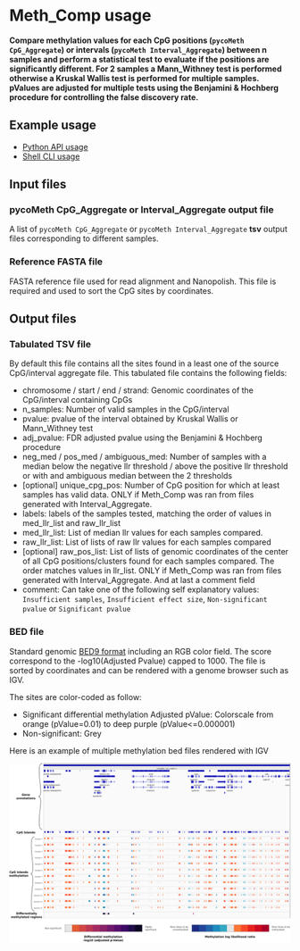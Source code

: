 # Meth_Comp usage

**Compare methylation values for each CpG positions (`pycoMeth CpG_Aggregate`) or intervals (`pycoMeth Interval_Aggregate`) between n samples and perform a statistical test to evaluate if the positions are significantly different. For 2 samples a Mann_Withney test is performed otherwise a Kruskal Wallis test is performed for multiple samples. pValues are adjusted for multiple tests using the Benjamini & Hochberg procedure for controlling the false discovery rate.**

## Example usage

* [Python API usage](https://a-slide.github.io/pycoMeth/Meth_Comp/API_usage/)
* [Shell CLI usage](https://a-slide.github.io/pycoMeth/Meth_Comp/CLI_usage/)

## Input files

### pycoMeth CpG_Aggregate or Interval_Aggregate output file

A list of `pycoMeth CpG_Aggregate` or `pycoMeth Interval_Aggregate` **tsv** output files corresponding to different samples.

### Reference FASTA file

FASTA reference file used for read alignment and Nanopolish. This file is required and used to sort the CpG sites by coordinates.

## Output files

### Tabulated TSV file

By default this file contains all the sites found in a least one of the source CpG/interval aggregate file. This tabulated file contains the following fields:

* chromosome / start / end / strand: Genomic coordinates of the CpG/interval containing CpGs
* n_samples: Number of valid samples in the CpG/interval
* pvalue: pvalue of the interval obtained by Kruskal Wallis or Mann_Withney test
* adj_pvalue: FDR adjusted pvalue using the Benjamini & Hochberg procedure  
* neg_med / pos_med / ambiguous_med: Number of samples with a median below the negative llr threshold / above the positive llr threshold or with and ambiguous median between the 2 thresholds
* [optional] unique_cpg_pos: Number of CpG position for which at least samples has valid data. ONLY if Meth_Comp was ran from files generated with Interval_Aggregate.
* labels: labels of the samples tested, matching the order of values in med_llr_list and raw_llr_list
* med_llr_list: List of median llr values for each samples compared.
* raw_llr_list: List of lists of raw llr values for each samples compared
* [optional] raw_pos_list: List of lists of genomic coordinates of the center of all CpG positions/clusters found for each samples compared. The order matches values in llr_list. ONLY if Meth_Comp was ran from files generated with Interval_Aggregate.
And at last a comment field
* comment: Can take one of the following self explanatory values: `Insufficient samples`, `Insufficient effect size`, `Non-significant pvalue` or `Significant pvalue`

### BED file

Standard genomic [BED9 format](https://genome.ucsc.edu/FAQ/FAQformat.html#format1) including an RGB color field. The score correspond to the -log10(Adjusted Pvalue) capped to 1000. The file is sorted by coordinates and can be rendered with a genome browser such as IGV. 

The sites are color-coded as follow:

* Significant differential methylation Adjusted pValue:  Colorscale from orange (pValue=0.01) to deep purple (pValue<=0.000001)
* Non-significant: Grey

Here is an example of multiple methylation bed files rendered with IGV

![Example Bed Files](../pictures/Meth_Comp.png)
